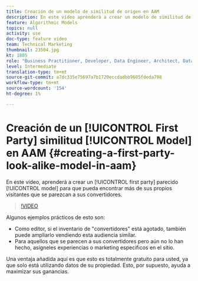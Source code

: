 ```yaml
---
title: Creación de un modelo de similitud de origen en AAM
description: En este vídeo aprenderá a crear un modelo de similitud de origen, de modo que pueda encontrar más visitantes que se parezcan a sus convertidores.
feature: Algorithmic Models
topics: null
activity: use
doc-type: feature video
team: Technical Marketing
thumbnail: 23504.jpg
kt: 1805
role: "Business Practitioner, Developer, Data Engineer, Architect, Data Architect, Administrator, Leader"
level: Intermediate
translation-type: tm+mt
source-git-commit: a7dc335e75697a7b1720eccdadbb9605fdeda798
workflow-type: tm+mt
source-wordcount: '154'
ht-degree: 1%

---
```



# Creación de un [!UICONTROL First Party] similitud [!UICONTROL Model] en AAM {#creating-a-first-party-look-alike-model-in-aam}

En este vídeo, aprenderá a crear un [!UICONTROL first party] parecido [!UICONTROL model] para que pueda encontrar más de sus propios visitantes que se parezcan a sus convertidores.

>[!VIDEO](https://video.tv.adobe.com/v/23504/?quality=12)

Algunos ejemplos prácticos de esto son:

* Como editor, si el inventario de &quot;convertidores&quot; está agotado, también puede ampliarlo vendiendo esta audiencia similar.
* Para aquellos que se parecen a sus convertidores pero aún no lo han hecho, asígneles experiencias o marketing específicos en el sitio.

Una ventaja añadida aquí es que esto es totalmente gratuito para usted, ya que solo está utilizando datos de su propiedad. Esto, por supuesto, ayuda a maximizar sus ganancias.
